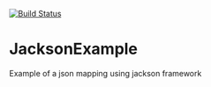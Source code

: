 [![Build Status](https://travis-ci.org/JuanchiRios/jackson-example.svg?branch=master)](https://travis-ci.org/JuanchiRios/jackson-example)

# JacksonExample

Example of a json mapping using jackson framework
